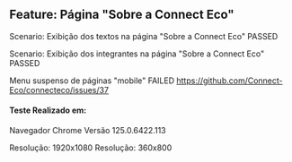 

## Feature: Página "Sobre a Connect Eco"
Scenario: Exibição dos textos na página "Sobre a Connect Eco" PASSED

Scenario: Exibição dos integrantes na página "Sobre a Connect Eco" PASSED

Menu suspenso de páginas "mobile" FAILED https://github.com/Connect-Eco/connecteco/issues/37

#### Teste Realizado em:
  Navegador Chrome Versão 125.0.6422.113
  
  Resolução: 1920x1080
  Resolução: 360x800
